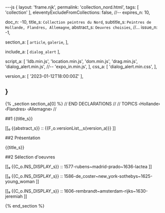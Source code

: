 ---js
{
  layout:    'frame.njk',
  permalink: 'collection_nord.html',
  tags:      [ 'collection' ],
  eleventyExcludeFromCollections: false,
  //-- expires_n: 10,

  doc_n:      -10,
  title_s:    `Collection peintres du Nord`,
  subtitle_s: `Peintres de Hollande, Flandres, Allemagne`,
  abstract_s: `Oeuvres choisies`,
  //... issue_n: -1,

  section_a:
  [
    `article`,
    `galerie`,
  ],

  include_a:
  [
    `dialog_alert`
  ],

  script_a:
  [
    'Idb.min.js',
    'location.min.js',
    'dom.min.js',
    'drag.min.js',
    'dialog_alert.min.js',
    //-- 'expo_in.min.js',
  ],
  css_a:
  [
    'dialog_alert.min.css',
  ],

  version_a:
  [
    '2023-01-12T18:00:00Z'
  ],

}
---
{% _section section_a[0] %}
// END DECLARATIONS //
//  TOPICS
‹Hollande›
‹Flandres›
‹Allemagne›
//



##1 {{title_s}}

[[₀  {{abstract_s}}  ::
     {{F_o.versionList__s(version_a)}}  ]]

##2  Présentation

{{title_s}}

##2  Sélection d'oeuvres

[[₉  {{C_o.INS_DISPLAY_s}} ::
     1577-rubens~madrid-prado~1636-lactea ]]

[[₉  {{C_o.INS_DISPLAY_s}} ::
     1586-de_coster~new_york-sothebys~1625-young_woman ]]

[[₉  {{C_o.INS_DISPLAY_s}} ::
     1606-rembrandt~amsterdam-rijks~1630-jeremiah ]]

{% end_section %}
